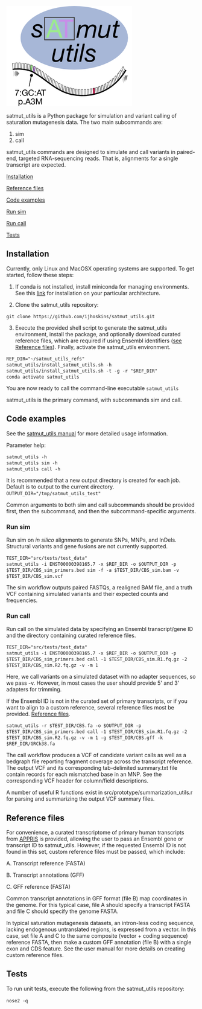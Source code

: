 ![](./docs/satmut_utils_logo.png)

satmut_utils is a Python package for simulation and variant calling of saturation mutagenesis data. The two main subcommands are:
1. sim
2. call

satmut_utils commands are designed to simulate and call variants in paired-end, targeted RNA-sequencing reads. That is, alignments for a single transcript are expected. 

[Installation](#Installation)

[Reference files](#Reference-files)

[Code examples](#Code-examples)

[Run sim](#Run-sim)

[Run call](#Run-call)

[Tests](#Tests)

## Installation

Currently, only Linux and MacOSX operating systems are supported. To get started, follow these steps:

1. If conda is not installed, install miniconda for managing environments. See this [link](https://docs.conda.io/en/latest/miniconda.html) for installation on your particular architecture.

2. Clone the satmut\_utils repository:
```
git clone https://github.com/ijhoskins/satmut_utils.git
```

3. Execute the provided shell script to generate the satmut\_utils environment, install the package, and optionally download curated reference files, which are required if using Ensembl identifiers ([see Reference files](#Reference-files)). Finally, activate the satmut\_utils environment.
```
REF_DIR="~/satmut_utils_refs"
satmut_utils/install_satmut_utils.sh -h
satmut_utils/install_satmut_utils.sh -t -g -r "$REF_DIR"
conda activate satmut_utils
```

You are now ready to call the command-line executable ```satmut_utils```

satmut\_utils is the primary command, with subcommands sim and call.
 

## Code examples

See the [satmut_utils manual](https://github.com/ijhoskins/satmut_utils/blob/satmut_utils_dev/docs/satmut_utils_manual.md) for more detailed usage information.

Parameter help:
```
satmut_utils -h
satmut_utils sim -h
satmut_utils call -h
```

It is recommended that a new output directory is created for each job. Default is to output to the current directory.
```OUTPUT_DIR="/tmp/satmut_utils_test"```

Common arguments to both sim and call subcommands should be provided first, then the subcommand, and then the subcommand-specific arguments.

### Run sim

Run sim on *in silico* alignments to generate SNPs, MNPs, and InDels. Structural variants and gene fusions are not currently supported.
```
TEST_DIR="src/tests/test_data"
satmut_utils -i ENST00000398165.7 -x $REF_DIR -o $OUTPUT_DIR -p $TEST_DIR/CBS_sim_primers.bed sim -f -a $TEST_DIR/CBS_sim.bam -v $TEST_DIR/CBS_sim.vcf
```

The sim workflow outputs paired FASTQs, a realigned BAM file, and a truth VCF containing simulated variants and their expected counts and frequencies.

### Run call

Run call on the simulated data by specifying an Ensembl transcript/gene ID and the directory containing curated reference files.
```
TEST_DIR="src/tests/test_data"
satmut_utils -i ENST00000398165.7 -x $REF_DIR -o $OUTPUT_DIR -p $TEST_DIR/CBS_sim_primers.bed call -1 $TEST_DIR/CBS_sim.R1.fq.gz -2 $TEST_DIR/CBS_sim.R2.fq.gz -v -m 1
```

Here, we call variants on a simulated dataset with no adapter sequences, so we pass -v. However, in most cases the user should provide 5' and 3' adapters for trimming.

If the Ensembl ID is not in the curated set of primary transcripts, or if you want to align to a custom reference, several reference files most be provided. [Reference files](#Reference-files).
```
satmut_utils -r $TEST_DIR/CBS.fa -o $OUTPUT_DIR -p $TEST_DIR/CBS_sim_primers.bed call -1 $TEST_DIR/CBS_sim.R1.fq.gz -2 $TEST_DIR/CBS_sim.R2.fq.gz -v -m 1 -g $TEST_DIR/CBS.gff -k $REF_DIR/GRCh38.fa
```

The call workflow produces a VCF of candidate variant calls as well as a bedgraph file reporting fragment coverage across the transcript reference. The output VCF and its corresponding tab-delimited summary.txt file contain records for each mismatched base in an MNP. See the corresponding VCF header for column/field descriptions.

A number of useful R functions exist in src/prototype/summarization_utils.r for parsing and summarizing the output VCF summary files.

## Reference files

For convenience, a curated transcriptome of primary human transcripts from [APPRIS](https://apprisws.bioinfo.cnio.es/landing_page/) is provided, allowing the user to pass an Ensembl gene or transcript ID to satmut_utils. However, if the requested Ensembl ID is not found in this set, custom reference files must be passed, which include:

A. Transcript reference (FASTA)

B. Transcript annotations (GFF)

C. GFF reference (FASTA)

Common transcript annotations in GFF format (file B) map coordinates in the genome. For this typical case, file A should specify a transcript FASTA and file C should specify the genome FASTA.

In typical saturation mutagenesis datasets, an intron-less coding sequence, lacking endogenous untranslated regions, is expressed from a vector. In this case, set file A and C to the same composite (vector + coding sequence) reference FASTA, then make a custom GFF annotation (file B) with a single exon and CDS feature. See the user manual for more details on creating custom reference files.

## Tests

To run unit tests, execute the following from the satmut_utils repository:

```nose2 -q```


